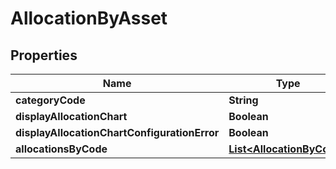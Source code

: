 

# AllocationByAsset


## Properties

Name | Type | Description | Notes
------------ | ------------- | ------------- | -------------
**categoryCode** | **String** |  | 
**displayAllocationChart** | **Boolean** |  | 
**displayAllocationChartConfigurationError** | **Boolean** |  | 
**allocationsByCode** | [**List&lt;AllocationByCode&gt;**](AllocationByCode.md) |  | 



